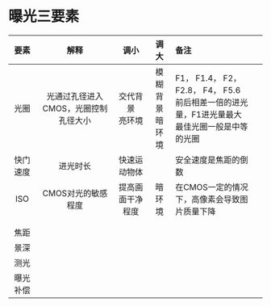 # 曝光三要素

|   要素   |                 解释                 |         调小         |         调大         | 备注                                                         |      |
| :------: | :----------------------------------: | :------------------: | :------------------: | :----------------------------------------------------------- | :--: |
|   光圈   | 光通过孔径进入CMOS，光圈控制孔径大小 | 交代背景<br />亮环境 | 模糊背景<br />暗环境 | F1， F1.4， F2， F2.8， F4， F5.6<br />前后相差一倍的进光量，F1进光量最大<br />最佳光圈一般是中等的光圈 |      |
| 快门速度 |               进光时长               |     快速运动物体     |                      | 安全速度是焦距的倒数                                         |      |
|   ISO    |          CMOS对光的敏感程度          |   提高画面干净程度   |        暗环境        | 在CMOS一定的情况下，高像素会导致图片质量下降                 |      |
|          |                                      |                      |                      |                                                              |      |
|          |                                      |                      |                      |                                                              |      |
|   焦距   |                                      |                      |                      |                                                              |      |
|   景深   |                                      |                      |                      |                                                              |      |
|   测光   |                                      |                      |                      |                                                              |      |
| 曝光补偿 |                                      |                      |                      |                                                              |      |

